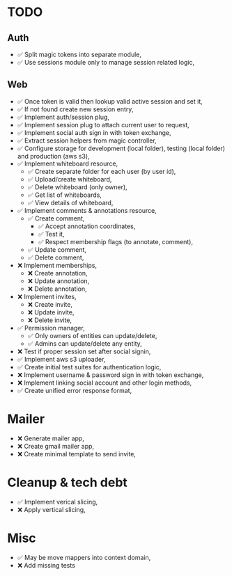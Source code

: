 # TODO

## Auth

* ✅ Split magic tokens into separate module,
* ✅ Use sessions module only to manage session related logic,

## Web

* ✅ Once token is valid then lookup valid active session and set it,
* ✅ If not found create new session entry,
* ✅ Implement auth/session plug,
* ✅ Implement session plug to attach current user to request,
* ✅ Implement social auth sign in with token exchange,
* ✅ Extract session helpers from magic controller,
* ✅ Configure storage for development (local folder), testing (local folder) and production (aws s3),
* ✅ Implement whiteboard resource,
  * ✅ Create separate folder for each user (by user id),
  * ✅ Upload/create whiteboard,
  * ✅ Delete whiteboard (only owner),
  * ✅ Get list of whiteboards,
  * ✅ View details of whiteboard,
* ✅ Implement comments & annotations resource,
  * ✅ Create comment,
    * ✅ Accept annotation coordinates,
    * ✅ Test it,
    * ✅ Respect membership flags (to annotate, comment),
  * ✅ Update comment,
  * ✅ Delete comment,
* ❌ Implement memberships,
  * ❌ Create annotation,
  * ❌ Update annotation,
  * ❌ Delete annotation,
* ❌ Implement invites,
  * ❌ Create invite,
  * ❌ Update invite,
  * ❌ Delete invite,
* ✅ Permission manager,
  * ✅ Only owners of entities can update/delete,
  * ✅ Admins can update/delete any entity,
* ❌ Test if proper session set after social signin,
* ✅ Implement aws s3 uploader,
* ✅ Create initial test suites for authentication logic,
* ❌ Implement username & password sign in with token exchange,
* ❌ Implement linking social account and other login methods,
* ✅ Create unified error response format,

# Mailer

* ❌ Generate mailer app,
* ❌ Create gmail mailer app,
* ❌ Create minimal template to send invite,

# Cleanup & tech debt

* ✅ Implement verical slicing,
* ❌ Apply vertical slicing,

# Misc

* ✅ May be move mappers into context domain,
* ❌ Add missing tests
